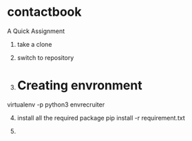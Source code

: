 # contactbook
A Quick Assignment 


1. take a clone

2. switch to repository

3. # Creating envronment
virtualenv -p python3 envrecruiter

4. install all the required package
	pip install -r requirement.txt

5. 